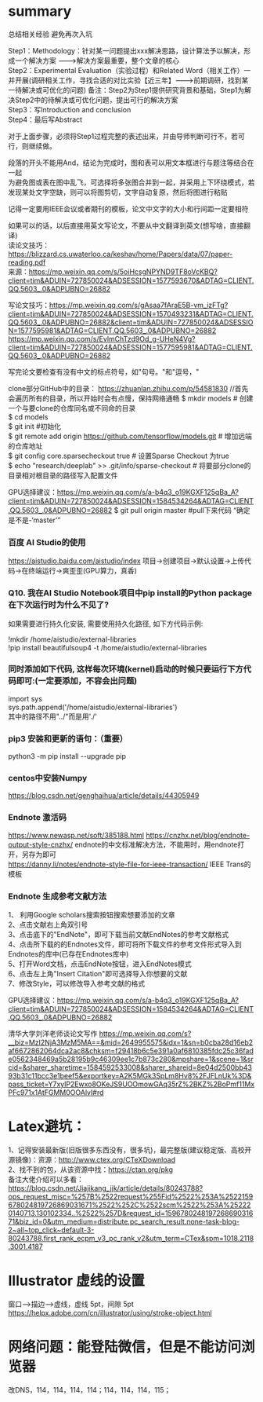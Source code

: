 # summary
总结相关经验
避免再次入坑  

Step1：Methodology：针对某一问题提出xxx解决思路，设计算法予以解决，形成一个解决方案 --->解决方案最重要，整个文章的核心  
Step2：Experimental Evaluation（实验过程）和Related Word（相关工作）一并开展(调研相关工作，寻找合适的对比实验【近三年】--->前期调研，找到某一待解决或可优化的问题)  备注：Step2为Step1提供研究背景和基础，Step1为解决Step2中的待解决或可优化问题，提出可行的解决方案    
Step3：写Introduction and conclusion  
Step4：最后写Abstract

对于上面步骤，必须将Step1过程完整的表述出来，并由导师判断可行不，若可行，则继续做。  

段落的开头不能用And，结论为完成时，图和表可以用文本框进行与题注等结合在一起   
为避免图或表在图中乱飞，可选择将多张图合并到一起，并采用上下环绕模式，若发现某处文字空缺，则可以将图剪切，文字自动复原，然后将图进行粘贴  

记得一定要用IEEE会议或者期刊的模板，论文中文字的大小和行间距一定要相符  

如果可以的话，以后直接用英文写论文，不要从中文翻译到英文(想写啥，直接翻译)  
读论文技巧：https://blizzard.cs.uwaterloo.ca/keshav/home/Papers/data/07/paper-reading.pdf  
来源：https://mp.weixin.qq.com/s/5oiHcsgNPYND9TF8oVcKBQ?client=tim&ADUIN=727850024&ADSESSION=1577593670&ADTAG=CLIENT.QQ.5603_.0&ADPUBNO=26882

写论文技巧：https://mp.weixin.qq.com/s/gAsaa7fAraE5B-vm_izFTg?client=tim&ADUIN=727850024&ADSESSION=1570493231&ADTAG=CLIENT.QQ.5603_.0&ADPUBNO=26882&client=tim&ADUIN=727850024&ADSESSION=1577595981&ADTAG=CLIENT.QQ.5603_.0&ADPUBNO=26882  
https://mp.weixin.qq.com/s/EvlmChTzd9Od_g-UHeN4Vg?client=tim&ADUIN=727850024&ADSESSION=1577595981&ADTAG=CLIENT.QQ.5603_.0&ADPUBNO=26882  

写完论文要检查有没有中文的标点符号，如"句号。"和"逗号，"

clone部分GitHub中的目录： https://zhuanlan.zhihu.com/p/54581830   //首先会遍历所有的目录，所以开始时会有点慢，保持网络通畅
$ mkdir models # 创建一个与要clone的仓库同名或不同命的目录  
$ cd models  
$ git init #初始化  
$ git remote add origin  https://github.com/tensorflow/models.git # 增加远端的仓库地址  
$ git config core.sparsecheckout true # 设置Sparse Checkout 为true   
$ echo "research/deeplab" >> .git/info/sparse-checkout # 将要部分clone的目录相对根目录的路径写入配置文件  

GPU选择建议：https://mp.weixin.qq.com/s/a-b4q3_o19KGXF125qBa_A?client=tim&ADUIN=727850024&ADSESSION=1584534264&ADTAG=CLIENT.QQ.5603_.0&ADPUBNO=26882
$ git pull origin master #pull下来代码  “确定是不是-‘master’”

### 百度 AI Studio的使用
https://aistudio.baidu.com/aistudio/index
项目->创建项目->默认设置->上传代码->在终端运行->爽歪歪(GPU算力，真香)

### Q10. 我在AI Studio Notebook项目中pip install的Python package在下次运行时为什么不见了?  
如果需要进行持久化安装, 需要使用持久化路径, 如下方代码示例:  

!mkdir /home/aistudio/external-libraries  
!pip install beautifulsoup4 -t /home/aistudio/external-libraries  
### 同时添加如下代码, 这样每次环境(kernel)启动的时候只要运行下方代码即可:(一定要添加，不容会出问题)  
import sys  
sys.path.append('/home/aistudio/external-libraries')   
其中的路径不用"../"而是用'./'
### pip3 安装和更新的语句：（重要）  
python3 -m pip install --upgrade pip

### centos中安装Numpy
https://blog.csdn.net/genghaihua/article/details/44305949

### Endnote 激活码
https://www.newasp.net/soft/385188.html
https://cnzhx.net/blog/endnote-output-style-cnzhx/  endnote的中文标准解决方法，不能用时，用endnote打开，另存为即可   
https://danny.li/notes/endnote-style-file-for-ieee-transaction/  IEEE Trans的模板  

### Endnote 生成参考文献方法  
1、 利用Google scholars搜索按钮搜索想要添加的文章  
2、点击文献右上角双引号  
3、点击底下的"EndNote"，即可下载当前文献EndNotes的参考文献格式  
4、点击所下载的的Endnotes文件，即可将所下载文件的参考文件形式导入到Endnotes的库中(已存在Endnotes库中)  
5、打开Word文档，点击EndNote按钮，进入EndNotes模式  
6、点击左上角"Insert Citation"即可选择导入你想要的文献  
7、修改Style，可以修改导入参考文献的格式  



GPU选择建议：https://mp.weixin.qq.com/s/a-b4q3_o19KGXF125qBa_A?client=tim&ADUIN=727850024&ADSESSION=1584534264&ADTAG=CLIENT.QQ.5603_.0&ADPUBNO=26882  

清华大学刘洋老师谈论文写作
https://mp.weixin.qq.com/s?__biz=MzI2NjA3MzM5MA==&mid=2649955575&idx=1&sn=b0cba28d16eb2af6672862064dca2ac8&chksm=f29418b6c5e391a0af6810385fdc25c36fade0562348469a5b28195b9c46309ee1c7b873c280&mpshare=1&scene=1&srcid=&sharer_sharetime=1584592533008&sharer_shareid=8e04d2500bb4393b31c11bcc3e1beef5&exportkey=A2K5MGk3SpLm8Hv8%2FJFLnUk%3D&pass_ticket=Y7xylP2Ewxo8OKeJS9UOOmowGAq35rZ%2BKZ%2BoPmf11MxPFc971x1AtFGMM0OOAlvI#rd


# Latex避坑： 
1、记得安装最新版(旧版很多东西没有，很多坑)，最完整版(建议稳定版、高校开源镜像)：资源：http://www.ctex.org/CTeXDownload  
2、找不到的包，从该资源中找：https://ctan.org/pkg  
备注大佬介绍可以多看：https://blog.csdn.net/Jiajikang_jjk/article/details/80243788?ops_request_misc=%257B%2522request%255Fid%2522%253A%2522159678024819726869031671%2522%252C%2522scm%2522%253A%252220140713.130102334..%2522%257D&request_id=159678024819726869031671&biz_id=0&utm_medium=distribute.pc_search_result.none-task-blog-2~all~top_click~default-3-80243788.first_rank_ecpm_v3_pc_rank_v2&utm_term=CTex&spm=1018.2118.3001.4187


# Illustrator 虚线的设置
窗口-->描边-->虚线，虚线 5pt，间隙 5pt
https://helpx.adobe.com/cn/illustrator/using/stroke-object.html

# 网络问题：能登陆微信，但是不能访问浏览器
改DNS，114，114，114，114；114，114，114，115；
